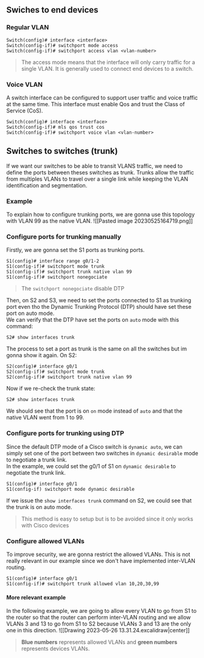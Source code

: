 ## Swiches to end devices
### Regular VLAN
```
Switch(config)# interface <interface>
Switch(config-if)# switchport mode access
Switch(config-if)# switchport access vlan <vlan-number>
```
> The access mode means that the interface will only carry traffic for a single VLAN. It is generally used to connect end devices to a switch.
### Voice VLAN
A switch interface can be configured to support user traffic and voice traffic at the same time. This interface must enable Qos and trust the Class of Service (CoS).
```
Switch(config)# interface <interface>
Switch(config-if)# mls qos trust cos
Switch(config-if)# switchport voice vlan <vlan-number>
```
## Switches to switches (trunk)
If we want our switches to be able to transit VLANS traffic, we need to define the ports between theses switches as trunk. Trunks allow the traffic from multiples VLANs to travel over a single link while keeping the VLAN identification and segmentation.
### Example
To explain how to configure trunking ports, we are gonna use this topology with VLAN 99 as the native VLAN.
![[Pasted image 20230525164719.png]]
### Configure ports for trunking manually
Firstly, we are gonna set the S1 ports as trunking ports.
```
S1(config)# interface range g0/1-2
S1(config-if)# switchport mode trunk
S1(config-if)# switchport trunk native vlan 99
S1(config-if)# switchport nonegociate
```
> The `switchport nonegociate` disable DTP

Then, on S2 and S3, we need to set the ports connected to S1 as trunking port even tho the Dynamic Trunking Protocol (DTP) should have set these port on auto mode. \
We can verify that the DTP have set the ports on `auto` mode with this command:
```
S2# show interfaces trunk
```
The process to set a port as trunk is the same on all the switches but im gonna show it again. On S2:
```
S2(config)# interface g0/1
S2(config-if)# switchport mode trunk
S2(config-if)# switchport trunk native vlan 99
```
Now if we re-check the trunk state:
```
S2# show interfaces trunk
```
We should see that the port is on `on` mode instead of `auto` and that the native VLAN went from 1 to 99.
### Configure ports for trunking using DTP
Since the default DTP mode of a Cisco switch is `dynamic auto`, we can simply set one of the port between two switches in `dynamic desirable` mode to negotiate a trunk link. \
In the example, we could set the g0/1 of S1 on `dynamic desirable` to negotiate the trunk link.
```
S1(config)# interface g0/1
S1(config-if) switchport mode dynamic desirable
```
If we issue the `show interfaces trunk` command on S2, we could see that the trunk is on auto mode.
> This method is easy to setup but is to be avoided since it only works with Cisco devices
### Configure allowed VLANs
To improve security, we are gonna restrict the allowed VLANs. This is not really relevant in our example since we don't have implemented inter-VLAN routing.
```
S1(config)# interface g0/1
S1(config-if)# switchport trunk allowed vlan 10,20,30,99
```
#### More relevant example
In the following example, we are going to allow every VLAN to go from S1 to the router so that the router can perform inter-VLAN routing and we allow VLANs 3 and 13 to go from S1 to S2 because VLANs 3 and 13 are the only one in this direction.
![[Drawing 2023-05-26 13.31.24.excalidraw|center]]
> **Blue numbers** represents allowed VLANs and **green numbers** represents devices VLANs.